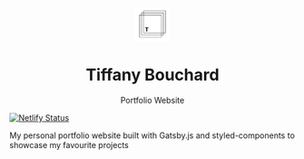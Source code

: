 <p align="center">
  <a href="https://www.tiffbouchard.com">
    <img alt="tiff" src="src/images/logo.png" width="60" />
  </a>
</p>
<h1 align="center">
  Tiffany Bouchard
</h1>
<p align="center">
  Portfolio Website
</p

[![Netlify Status](https://api.netlify.com/api/v1/badges/e0df5966-3a7c-40bb-9cb8-03029de09f6a/deploy-status)](https://app.netlify.com/sites/tiffbouchard/deploys)

My personal portfolio website built with Gatsby.js and styled-components to showcase my favourite projects

